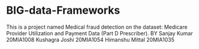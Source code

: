 # BIG-data-Frameworks
This is a project named Medical fraud detection on the dataset: Medicare Provider Utilization and Payment Data (Part D Prescriber).
BY
Sanjay Kumar 20MIA1008
Kushagra Joshi 20MIA1054
Himanshu Mittal 20MIA1035

